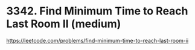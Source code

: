 # 3342. Find Minimum Time to Reach Last Room II (medium)

https://leetcode.com/problems/find-minimum-time-to-reach-last-room-ii
